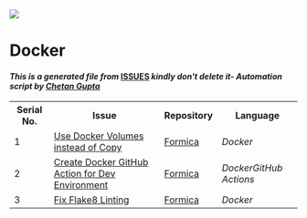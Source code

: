 <!DOCTYPE html>
<html><head><title>Hacktoberfest 2021 Issues</title><link href="../../.meta/style.css" rel="stylesheet"></head><body><img src="https://github.com/ch8n/Hacktoberfest2021/blob/main/assets/logo.png?raw=true" class="center"><h1>Docker</h1><h4><em>This is a generated file from </em><a href="../../ISSUES.md">ISSUES</a><em> kindly don't delete it</em><em>- Automation script by <a href="https://chetangupta.net/about" target="_blank">Chetan Gupta</a></em></h4><table><tr><th>Serial No.</th><th>Issue</th><th>Repository</th><th>Language</th></tr><tr><td>1</td><td><a href="https://github.com/felixfaisal/formica/issues/55" target="_blank">Use Docker Volumes instead of Copy</a></td><td><a href="https://github.com/felixfaisal/formica" target="_blank">Formica</a></td><td><em>Docker</em></td></tr><tr><td>2</td><td><a href="https://github.com/felixfaisal/formica/issues/87" target="_blank">Create Docker GitHub Action for Dev Environment</a></td><td><a href="https://github.com/felixfaisal/formica" target="_blank">Formica</a></td><td><em>Docker</em><em>GitHub Actions</em></td></tr><tr><td>3</td><td><a href="https://github.com/felixfaisal/formica/issues" target="_blank">Fix Flake8 Linting</a></td><td><a href="https://github.com/felixfaisal/formica" target="_blank">Formica</a></td><td><em>Docker</em></td></tr></table></body></html>